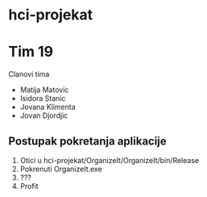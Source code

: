 # hci-projekat
Tim 19
======

Clanovi tima
* Matija Matovic
* Isidora Stanic
* Jovana Klimenta 
* Jovan Djordjic

Postupak pokretanja aplikacije
------------------------------
1. Otici u hci-projekat/OrganizeIt/OrganizeIt/bin/Release
2. Pokrenuti OrganizeIt.exe
3. ???
4. Profit
